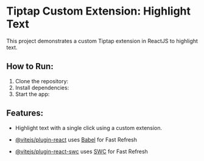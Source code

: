# Tiptap Custom Extension: Highlight Text

This project demonstrates a custom Tiptap extension in ReactJS to highlight text.

## How to Run:
1. Clone the repository:
2. Install dependencies:
3. Start the app:
  
## Features:
- Highlight text with a single click using a custom extension.




- [@vitejs/plugin-react](https://github.com/vitejs/vite-plugin-react/blob/main/packages/plugin-react/README.md) uses [Babel](https://babeljs.io/) for Fast Refresh
- [@vitejs/plugin-react-swc](https://github.com/vitejs/vite-plugin-react-swc) uses [SWC](https://swc.rs/) for Fast Refresh
